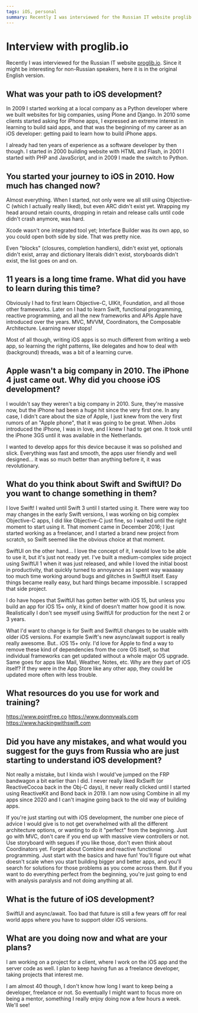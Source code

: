 ```yaml
---
tags: iOS, personal
summary: Recently I was interviewed for the Russian IT website proglib.io. Since it might be interesting for non-Russian speakers, here it is in the original English version.
---
```


# Interview with proglib.io

Recently I was interviewed for the Russian IT website [proglib.io](https://proglib.io/p/put-v-professiyu-intervyu-s-ios-razrabotchikom-kevinom-renskersom-2021-07-02). Since it might be interesting for non-Russian speakers, here it is in the original English version.

## What was your path to iOS development?
In 2009 I started working at a local company as a Python developer where we built websites for big companies, using Plone and Django. In 2010 some clients started asking for iPhone apps, I expressed an extreme interest in learning to build said apps, and that was the beginning of my career as an iOS developer: getting paid to learn how to build iPhone apps.

I already had ten years of experience as a software developer by then though. I started in 2000 building website with HTML and Flash, in 2001 I started with PHP and JavaScript, and in 2009 I made the switch to Python.

## You started your journey to iOS in 2010. How much has changed now?
Almost everything. When I started, not only were we all still using Objective-C (which I actually really liked), but even ARC didn't exist yet. Wrapping my head around retain counts, dropping in retain and release calls until code didn't crash anymore, was hard.

Xcode wasn't one integrated tool yet; Interface Builder was its own app, so you could open both side by side. That was pretty nice.

Even "blocks" (closures, completion handlers), didn't exist yet, optionals didn't exist, array and dictionary literals didn't exist, storyboards didn't exist, the list goes on and on.

## 11 years is a long time frame. What did you have to learn during this time?
Obviously I had to first learn Objective-C, UIKit, Foundation, and all those other frameworks. Later on I had to learn Swift, functional programming, reactive programming, and all the new frameworks and APIs Apple have introduced over the years. MVC, MVVM, Coordinators, the Composable Architecture. Learning never stops!

Most of all though, writing iOS apps is so much different from writing a web app, so learning the right patterns, like delegates and how to deal with (background) threads, was a bit of a learning curve.

## Apple wasn't a big company in 2010. The iPhone 4 just came out. Why did you choose iOS development?
I wouldn't say they weren't a big company in 2010. Sure, they're massive now, but the iPhone had been a huge hit since the very first one. In any case, I didn't care about the size of Apple, I just knew from the very first rumors of an "Apple phone", that it was going to be great. When Jobs introduced the iPhone, I was in love, and I knew I had to get one. It took until the iPhone 3GS until it was available in the Netherlands.

I wanted to develop apps for this device because it was so polished and slick. Everything was fast and smooth, the apps user friendly and well designed... it was so much better than anything before it, it was revolutionary.

## What do you think about Swift and SwiftUI? Do you want to change something in them?
I love Swift! I waited until Swift 3 until I started using it. There were way too may changes in the early Swift versions, I was working on big complex Objective-C apps, I did like Objective-C just fine, so I waited until the right moment to start using it. That moment came in December 2016; I just started working as a freelancer, and I started a brand new project from scratch, so Swift seemed like the obvious choice at that moment.

SwiftUI on the other hand... I love the concept of it, I would love to be able to use it, but it's just not ready yet. I've built a medium-complex side project using SwiftUI 1 when it was just released, and while I loved the initial boost in productivity, that quickly turned to annoyance as I spent way waaaaay too much time working around bugs and glitches in SwiftUI itself. Easy things became really easy, but hard things became impossible. I scrapped that side project.

I do have hopes that SwiftUI has gotten better with iOS 15, but unless you build an app for iOS 15+ only, it kind of doesn't matter how good it is now. Realistically I don't see myself using SwiftUI for production for the next 2 or 3 years.

What I'd want to change is for Swift and SwiftUI changes to be usable with older iOS versions. For example Swift's new async/await support is really really awesome. But.. iOS 15+ only. I'd love for Apple to find a way to remove these kind of dependencies from the core OS itself, so that individual frameworks can get updated without a whole major OS upgrade. Same goes for apps like Mail, Weather, Notes, etc. Why are they part of iOS itself? If they were in the App Store like any other app, they could be updated more often with less trouble.

## What resources do you use for work and training?
https://www.pointfree.co
https://www.donnywals.com
https://www.hackingwithswift.com

## Did you have any mistakes, and what would you suggest for the guys from Russia who are just starting to understand iOS development?
Not really a mistake, but I kinda wish I would've jumped on the FRP bandwagon a bit earlier than I did. I never really liked RxSwift (or ReactiveCocoa back in the Obj-C days), it never really clicked until I started using ReactiveKit and Bond back in 2019. I am now using Combine in all my apps since 2020 and I can't imagine going back to the old way of building apps. 

If you're just starting out with iOS development, the number one piece of advice I would give is to not get overwhelmed with all the different architecture options, or wanting to do it "perfect" from the beginning. Just go with MVC, don't care if you end up with massive view controllers or not. Use storyboard with segues if you like those, don't even think about Coordinators yet. Forget about Combine and reactive functional programming. Just start with the basics and have fun! You'll figure out what doesn't scale when you start building bigger and better apps, and you'll search for solutions for those problems as you come across them. But if you want to do everything perfect from the beginning, you're just going to end with analysis paralysis and not doing anything at all.

## What is the future of iOS development?
SwiftUI and async/await. Too bad that future is still a few years off for real world apps where you have to support older iOS versions.

## What are you doing now and what are your plans?
I am working on a project for a client, where I work on the iOS app and the server code as well. I plan to keep having fun as a freelance developer, taking projects that interest me.

I am almost 40 though, I don't know how long I want to keep being a developer, freelance or not. So eventually I might want to focus more on being a mentor, something I really enjoy doing now a few hours a week. We'll see!